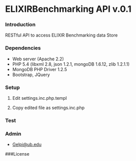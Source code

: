 # ELIXIRBenchmarking API v.0.1

### Introduction
RESTful API to access ELIXIR Benchmarking data Store

### Dependencies

* Web server (Apache 2.2)
* PHP 5.4 (libxml 2.8, json 1.2.1, mongoDB 1.6.12, zlib 1.2.1.1)
* MongoDB PHP Driver 1.2.5
* Bootstrap, JQuery

### Setup

1. Edit settings.inc.php.templ
   
2. Copy edited file as settings.inc.php
 
### Test


### Admin
* Gelpi@ub.edu

###License
